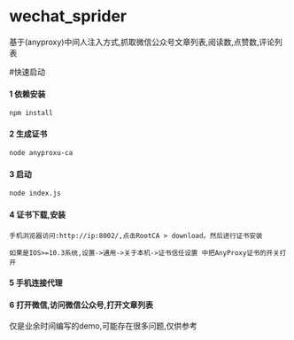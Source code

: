 # wechat_sprider
基于(anyproxy)中间人注入方式,抓取微信公众号文章列表,阅读数,点赞数,评论列表

#快速启动
#### 1 依赖安装
```basj
npm install
```
#### 2 生成证书
```bash
node anyproxu-ca
```
#### 3 启动
```bash
node index.js
```
#### 4 证书下载,安装
```basj
手机浏览器访问:http://ip:8002/,点击RootCA > download。然后进行证书安装
```
`如果是IOS>=10.3系统,设置->通用->关于本机->证书信任设置 中把AnyProxy证书的开关打开`
#### 5 手机连接代理

#### 6 打开微信,访问微信公众号,打开文章列表

仅是业余时间编写的demo,可能存在很多问题,仅供参考

